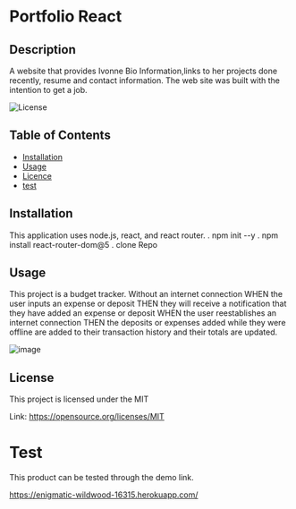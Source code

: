# Portfolio React

## Description
A website that provides Ivonne Bio Information,links to her projects done recently, resume and contact information. The web site was built with the intention to get a job.

![License](https://img.shields.io/badge/license-MIT-Blue.svg)

## Table of Contents

  * [Installation](#installation)
  * [Usage](#usage)
  * [Licence](#license)
  * [test](#test)

## Installation
This application uses node.js, react, and react router. 
   . npm init --y
   . npm install react-router-dom@5
   . clone Repo

## Usage
This project is a budget tracker. Without an internet connection WHEN the user inputs an expense or deposit THEN they will receive a notification that they have added an expense or deposit WHEN the user reestablishes an internet connection THEN the deposits or expenses added while they were offline are added to their transaction history and their totals are updated.

![image](https://user-images.githubusercontent.com/88918693/147765157-6e041c32-941b-485a-9648-ba1fb6afcad9.png)


## License
This project is licensed under the MIT

Link: https://opensource.org/licenses/MIT


# Test
This product can be tested through the demo link.

https://enigmatic-wildwood-16315.herokuapp.com/
